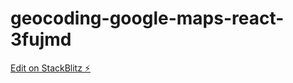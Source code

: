 # geocoding-google-maps-react-3fujmd

[Edit on StackBlitz ⚡️](https://stackblitz.com/edit/geocoding-google-maps-react-3fujmd)